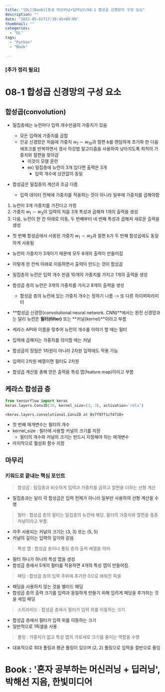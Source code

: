 ```yaml
---
title: "[DL][Book][혼공 머신러닝+딥러닝]ch8-1 합성곱 신경망의 구성 요소"
description: ""
date: "2022-05-01T17:30:45+09:00"
thumbnail: ""
categories:
  - "DL"
tags:
  - "Python"
  - "Book"

---
```

### [추가 정리 필요]
<!--more-->
# 08-1 합성곱 신경망의 구성 요소

## 합성곱(convolution)

- 밀집층에는 뉴런마다 입력 개수만큼의 가중치가 있음
  - 모든 입력에 가중치를 곱합
  - 인공 신경망은 처음에 가중치 $w_{1} \sim w_{10}$과 절편 $b$를 랜덤하게 초기화 한 다음 에포크를 반복하면서 경사 하강법 알고리즘을 사용하여 낮아지도록 최적의 가중치와 절편을 찾아감
    - 이것이 모델 훈련
    - ex) 밀집층에 뉴런이 3개 있다면 출력은 3개
      - 입력 개수에 상관없이 동일

- 합성곱은 밀집층의 계산과 조금 다름
  - 입력 데이터 전체에 가중치를 적용하는 것이 아니라 일부에 가중치를 곱해야함
  

1. 뉴런이 3개 가중치를 가진다고 가정
2. 가중치 $w_{1} \sim w_{3}$이 입력의 처음 3개 특성과 곱해져 1개의 출력을 생성
3. 다음, 뉴런이 한 칸 아래로 이동, 두 번째부터 네 번째 특성과 곱해져 새로운 츨력을 생성
  - 첫 번째 합성곱에서 사옹된 가중치 $w_{1} \sim w_{3}$과 절편 $b$가 두 번째 합성곱에도 동일하게 사용됨
  - 뉴런의 가중치가 3개이기 때문에 모두 8개의 출력이 만들어짐
- 이렇게 한 칸씩 아래로 이동하면서 출력이 만드는 것이 합성곱


- 밀집층의 뉴런은 입력 개수 만큼 10개의 가중치를 가지고 1개의 출력을 생성
- 합성곱 층의 뉴런은 3개의 가중치를 가지고 8개의 출력을 생성
  - 합성곱 층의 뉴런에 있는 가중치 개수는 정하기 나름 -> 또 다른 하이퍼파라미터

- **합성곱 신경망(convolutional neural network. CNN)**에서는 완전 신경망과는 달리 뉴런은 **필터(filter)** 또는 **커널(kernel)**이라고 부름

- 케라스 API와 이름을 맞추어 뉴런의 개수를 이야기 할 때는 필터
- 입력에 곱해지는 가중치를 의미할 때는 커널

- 합성곱의 장점은 1차원이 아니라 2차원 입력에도 적용 가능
- 입력이 2차원 배열이면 필터도 2차원

- 합성곱 계산을 총해 얻은 출력을 특성 맵(feature map)이라고 부름

## 케라스 합성곱 층


```python
from tensorflow import keras
keras.layers.Conv2D(10, kernel_size=(3, 3), activation='relu')
```




    <keras.layers.convolutional.Conv2D at 0x7f97f1cf4710>



- 첫 번째 매개변수는 필터의 개수
- kernel_size : 필터에 사용할 커널의 크기를 지정
  - 필터의 개수와 커널의 크기는 반드시 지정해야 하는 매개변수
- 마지막으로 활성화 함수 지정

## 마무리

### 키워드로 끝내는 핵심 포인트

> 합성곱 : 밀집층과 비슷하게 입력과 가중치를 곱하고 절편을 더하는 선형 계산
  - 밀집층과는 달리 각 합성곱은 입력 전체가 아니라 일부만 사용하여 선형 계산을 수행

> 필터 : 합성곱 층의 필터는 밀집층의 뉴런에 해당. 필터의 가중치와 절편을 종종 커널이라고 부름.
  - 자주 사용되는 커널의 크기는 (3, 3) 또는 (5, 5)
  - 커널의 깊이는 입력의 깊이와 같음

> 특성 맵 : 합성곱 층이나 풀링 층의 출력 배열을 의미
  - 필터 하나가 하나의 특성 맵을 생성
  - 합성곱 층에서 5개의 필터를 적용하면 4개의 특성 맵이 만들어짐.

> 패딩 : 합성곱 층의 입력 주위에 추가한 0으로 채워진 픽셀
  - 패딩을 사용하지 않는 것을 밸리드 패딩
  - 합성곱 층의 출력 크기를 입력과 동일하게 만들기 위해 입려게 패딩을 추가하는 것을 세임 패딩

> 스트라이드 : 합성곱 층에서 필터가 입력 위를 이동하는 크기
  - 합성곱 층에서 필터가 입력 위를 이동하는 크기
  - 일반적으로 1픽셀을 사용

> 풀링 : 가중치가 없고 특성 맵의 가로세로 크기를 줄이는 역할을 수행
  - 대표적으로 최대 풀링과 평균 풀링이 있으며 (2, 2) 풀링으로 입력을 절반으로 줄임

# Book : '혼자 공부하는 머신러닝 + 딥러닝', 박해선 지음, 한빛미디어
